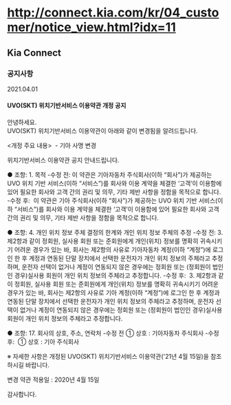 # http://connect.kia.com/kr/04_customer/notice_view.html?idx=11

## Kia Connect

### 공지사항

2021.04.01

#### UVO(SKT) 위치기반서비스 이용약관 개정 공지

안녕하세요.  
UVO(SKT) 위치기반서비스 이용약관이 아래와 같이 변경됨을 알려드립니다.  

<개정 주요 내용>
 - 기아 사명 변경

위치기반서비스 이용약관 공지 안내드립니다.

● 조항: 1. 목적
-수정 전: 이 약관은 기아자동차 주식회사(이하 “회사”)가 제공하는 UVO 위치 기반 서비스(이하 “서비스”)를 회사와 이용 계약을 체결한 ‘고객’이 이용함에 있어 필요한 회사와 고객 간의 권리 및 의무, 기타 제반 사항을 정함을 목적으로 합니다.
-수정 후:  이 약관은 기아 주식회사(이하 “회사”)가 제공하는 UVO 위치 기반 서비스(이하 “서비스”)를 회사와 이용 계약을 체결한 ‘고객’이 이용함에 있어 필요한 회사와 고객 간의 권리 및 의무, 기타 제반 사항을 정함을 목적으로 합니다.

● 조항: 4. 개인 위치 정보 주체 결정의 한계와 개인 위치 정보 주체의 추정
-수정 전: 3. 제2항과 같이 정회원, 실사용 회원 또는 준회원에게 개인(위치) 정보를 명확히 귀속시키기 어려운 경우가 있는 바, 회사는 제2항의 사유로 기아자동차 계정(이하 “계정”)에 로그인 한 후 계정과 연동된 단말 장치에서 선택한 운전자가 개인 위치 정보의 주체라고 추정하며, 운전자 선택이 없거나 계정이 연동되지 않은 경우에는 정회원 또는 (정회원이 법인인 경우)실사용 회원이 개인 위치 정보의 주체라고 추정합니다.
-수정 후:  3. 제2항과 같이 정회원, 실사용 회원 또는 준회원에게 개인(위치) 정보를 명확히 귀속시키기 어려운 경우가 있는 바, 회사는 제2항의 사유로 기아 계정(이하 “계정”)에 로그인 한 후 계정과 연동된 단말 장치에서 선택한 운전자가 개인 위치 정보의 주체라고 추정하며, 운전자 선택이 없거나 계정이 연동되지 않은 경우에는 정회원 또는 (정회원이 법인인 경우)실사용 회원이 개인 위치 정보의 주체라고 추정합니다.

● 조항: 17. 회사의 상호, 주소, 연락처
-수정 전
① 상호 : 기아자동차 주식회사
-수정 후: 
① 상호 : 기아 주식회사

※ 자세한 사항은 개정된 UVO(SKT) 위치기반서비스 이용약관('21년 4월 15일)을 참조하시길 바랍니다.

변경 약관 적용일 : 2020년 4월 15일  

감사합니다.